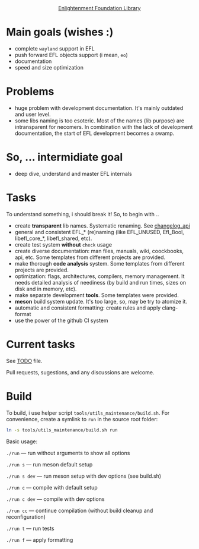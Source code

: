 <div align="center">
    <a href=https://www.enlightenment.org/about-efl>Enlightenment Foundation Library</a>
</div>

# Main goals (wishes :)

- complete `wayland` support in EFL
- push forward EFL objects support (i mean, `eo`)
- documentation
- speed and size optimization

# Problems

- huge problem with development documentation. It's mainly outdated 
  and user level.
- some libs naming is too esoteric. Most of the names (lib purpose) are 
  intransparent for necomers. In combination with the lack of development
  documentation, the start of EFL development becomes a swamp.

# So, ... intermidiate goal

- deep dive, understand and master EFL internals

# Tasks

To understand something, i should break it! So, to begin with ..

- create **transparent** lib names. Systematic renaming. See [changelog_api](./changelog_api)
- general and consistent EFL_* (re)naming (like EFL_UNUSED, 
  Efl_Bool, libefl_core_*, libefl_shared, etc).
- create test system **without** `check` usage
- create diverse documentation: man files, manuals, wiki, coockbooks, api, etc.
  Some templates from different projects are provided.
- make thorough **code analysis** system. Some templates from different 
  projects are provided.
- optimization: flags, architectures, compilers, memory management. It needs 
  detailed analysis of neediness (by build and run times, sizes on  disk and 
  in memory, etc).
- make separate development **tools**. Some templates were provided.
- **meson** build system update. It's too large, so, may be try to atomize it.
- automatic and consistent formatting: create rules and apply clang-format
- use the power of the github CI system

# Current tasks

See [TODO](./TODO) file. 

Pull requests, sugestions, and any discussions are welcome.

# Build

To build, i use helper script `tools/utils_maintenance/build.sh`.
For convenience, create a symlink to `run` in the source root folder:
```bash
ln -s tools/utils_maintenance/build.sh run
```

Basic usage: 

`./run`       — run without arguments to show all options

`./run s`     — run meson default setup

`./run s dev` — run meson setup with dev options (see build.sh)

`./run c`     — compile with default setup

`./run c dev` — compile with dev options

`./run cc`    — continue compilation (without build cleanup and reconfiguration)

`./run t`     — run tests

`./run f`     — apply formatting
